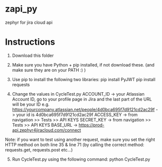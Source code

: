 # zapi_py
zephyr for jira cloud api 


# Instructions
1. Download this folder

2. Make sure you have Python + pip installed, if not download these. (and make sure they are on your PATH :) )

3. Use pip to install the following two libraries:
  pip install PyJWT
  pip install requests

4. Change the values in CycleTest.py
  ACCOUNT_ID -> your Atlassian Account ID, go to your profile page in Jira and the last part of the URL will be your ID
                        e.g. https://yourcompany.atlassian.net/people/4d0bca695f7d9121cd2ac29f -> your id is 4d0bca695f7d9121cd2ac29f
  ACCESS_KEY -> from navigation >> Tests >> API KEYS
  SECRET_KEY -> from navigation >> Tests >> API KEYS
  BASE_URL -> https://prod-api.zephyr4jiracloud.com/connect
  
  Note: if you want to test using another request, make sure you set the right HTTP method on both line 35 & line 71 (by calling the correct method: requests.get, requests.post etc...) 
  
5. Run CycleTest.py using the following command:
  python CycleTest.py
